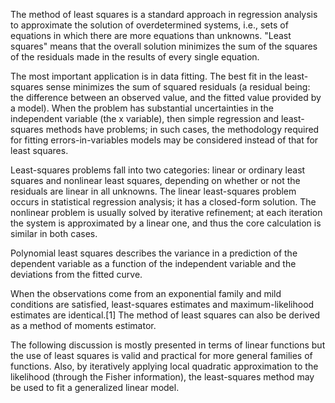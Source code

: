 The method of least squares is a standard approach in regression analysis to approximate the solution of overdetermined systems, i.e., sets of equations in which there are more equations than unknowns. "Least squares" means that the overall solution minimizes the sum of the squares of the residuals made in the results of every single equation.

The most important application is in data fitting. The best fit in the least-squares sense minimizes the sum of squared residuals (a residual being: the difference between an observed value, and the fitted value provided by a model). When the problem has substantial uncertainties in the independent variable (the x variable), then simple regression and least-squares methods have problems; in such cases, the methodology required for fitting errors-in-variables models may be considered instead of that for least squares.

Least-squares problems fall into two categories: linear or ordinary least squares and nonlinear least squares, depending on whether or not the residuals are linear in all unknowns. The linear least-squares problem occurs in statistical regression analysis; it has a closed-form solution. The nonlinear problem is usually solved by iterative refinement; at each iteration the system is approximated by a linear one, and thus the core calculation is similar in both cases.

Polynomial least squares describes the variance in a prediction of the dependent variable as a function of the independent variable and the deviations from the fitted curve.

When the observations come from an exponential family and mild conditions are satisfied, least-squares estimates and maximum-likelihood estimates are identical.[1] The method of least squares can also be derived as a method of moments estimator.

The following discussion is mostly presented in terms of linear functions but the use of least squares is valid and practical for more general families of functions. Also, by iteratively applying local quadratic approximation to the likelihood (through the Fisher information), the least-squares method may be used to fit a generalized linear model.
